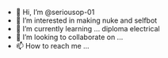 - 👋 Hi, I’m @seriousop-01
- 👀 I’m interested in making nuke and selfbot
- 🌱 I’m currently learning ... diploma electrical 
- 💞️ I’m looking to collaborate on ...
- 📫 How to reach me ...

<!---
seriousop-01/seriousop-01 is a ✨ special ✨ repository because its `README.md` (this file) appears on your GitHub profile.
You can click the Preview link to take a look at your changes.
--->

